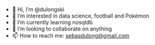 - 👋 Hi, I’m @dulongski
- 👀 I’m interested in data science, football and Pokémon
- 🌱 I’m currently learning nosqldb
- 💞️ I’m looking to collaborate on anything
- 📫 How to reach me: sebasdulong@gmail.com

<!---
dulongski/dulongski is a ✨ special ✨ repository because its `README.md` (this file) appears on your GitHub profile.
You can click the Preview link to take a look at your changes.
--->
